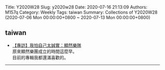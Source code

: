 Title: Y2020W28
Slug: y2020w28
Date: 2020-07-16 21:13:09
Authors: M157q
Category: Weekly
Tags: taiwan
Summary: Collections of Y2020W28 (2020-07-06 Mon 00:00:00+0800 ~ 2020-07-13 Mon 00:00:00+0800)


## taiwan  
- [【專訪】我怕自己太誠實：顯然樂隊](https://blow.streetvoice.com/39174/)  
原來顯然樂團成立的時間這麼早。  
目前的專輯我都還滿喜歡的。  

---


